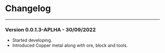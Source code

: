 # Changelog
___

### Version 0.0.1.3-APLHA - 30/09/2022
- Started developing.
- Introduced Copper metal along with ore, block and tools.